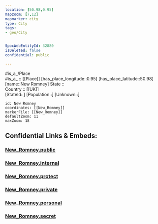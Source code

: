 ```yaml
---
location: [50.98,0.95] 
mapzoom: [7,12] 
mapmarker: city 
type: City
tags:
- geo/City


SpocWebEntityId: 32880
isDeleted: false
confidential: public

---
```

#is_a_/Place  
#is_a_ :: [[Place]] 
[has_place_longitude::0.95] 
[has_place_latitude::50.98] 
[name::New Romney] 
State ::  
Country :: [[UK]]  
[StateId::] 
[Population::] 
[Unknown::] 


```leaflet
id: New Romney
coordinates: [[New_Romney]] 
markerFile: [[New_Romney]] 
defaultZoom: 11 
maxZoom: 18
```


## Confidential Links & Embeds: 

### [New_Romney.public](/_public/\Earth\Continent\Europe\Europe~North\UK\England\Regions~England\South_East_England\Kent\cities~Kent\Shepway\cities~ShepwayNew_Romney.public.md) 

### [New_Romney.internal](/_internal/\Earth\Continent\Europe\Europe~North\UK\England\Regions~England\South_East_England\Kent\cities~Kent\Shepway\cities~ShepwayNew_Romney.internal.md) 

### [New_Romney.protect](/_protect/\Earth\Continent\Europe\Europe~North\UK\England\Regions~England\South_East_England\Kent\cities~Kent\Shepway\cities~ShepwayNew_Romney.protect.md) 

### [New_Romney.private](/_private/\Earth\Continent\Europe\Europe~North\UK\England\Regions~England\South_East_England\Kent\cities~Kent\Shepway\cities~ShepwayNew_Romney.private.md) 

### [New_Romney.personal](/_personal/\Earth\Continent\Europe\Europe~North\UK\England\Regions~England\South_East_England\Kent\cities~Kent\Shepway\cities~ShepwayNew_Romney.personal.md) 

### [New_Romney.secret](/_secret/\Earth\Continent\Europe\Europe~North\UK\England\Regions~England\South_East_England\Kent\cities~Kent\Shepway\cities~ShepwayNew_Romney.secret.md)

